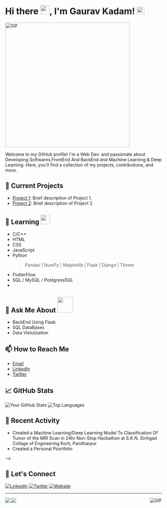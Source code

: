 # Hi there <img src="https://github.com/TheDudeThatCode/TheDudeThatCode/blob/master/Assets/Hi.gif" width="29px">, I'm Gaurav Kadam!  <img src="https://github.com/TheDudeThatCode/TheDudeThatCode/blob/master/Assets/Earth.gif" width="24px">
<img alt="GIF" src="https://media.giphy.com/media/Cmr1OMJ2FN0B2/giphy.gif" width = 400 />

Welcome to my GitHub profile! I'm a  Web Dev. and passionate about Developing Softwares,FrontEnd And BackEnd and Machine Learning & Deep Learning. Here, you'll find a collection of my projects, contributions, and more.

## 🔭 Current Projects
- [Project 1](https://github.com/your-username/project1): Brief description of Project 1.
- [Project 2](https://github.com/your-username/project2): Brief description of Project 2.

## 🌱 Learning <img src="https://media.giphy.com/media/WUlplcMpOCEmTGBtBW/giphy.gif" width="30">
- C/C++
- HTML
- CSS
- JavaScript
- Python
  > Pandas | NumPy | Matplotlib | Flask | Django | Tkinter 
- FlutterFlow
- SQL / MySQL / PostgressSQL
- 
## 💬 Ask Me About  <img src="https://media.giphy.com/media/mGcNjsfWAjY5AEZNw6/giphy.gif" width="50">
- BackEnd Using Flask 
- SQL DataBases
- Data Vistulization
## 📫 How to Reach Me
- [Email](mailto:your-gskadam3b@gmail.com)
- [LinkedIn](https://www.linkedin.com/in/gaurav-kadam-093b75242/)
- [Twitter](https://twitter.com/GauravK0310)

## 📈 GitHub Stats
![Your GitHub Stats](https://github-readme-stats.vercel.app/api?username=iamsorry0310&show_icons=true&theme=radical)
![Top Languages](https://github-readme-stats.vercel.app/api/top-langs/?username=iamsorry0310&layout=compact&theme=radical)

## 📅 Recent Activity
<!--START_SECTION:activity-->
- Created a Machine Learning/Deep Learning Model To Classification Of Tumor of the MRI Scan in 24hr Non-Stop Hackathon at S.K.N. Sinhgad Collage of Engineering Korti, Pandharpur
- Created a Personal Posrtfolio
<!--END_SECTION:activity-->

<!--
## 📝 Latest Blog Posts
<!-- BLOG-POST-LIST:START -->
<!-- BLOG-POST-LIST:END -->
-->
## 🤝 Let's Connect
[![LinkedIn](https://img.shields.io/badge/LinkedIn-YourName-blue)](https://www.linkedin.com/in/gaurav-kadam-093b75242/)
[![Twitter](https://img.shields.io/badge/Twitter-@yourusername-blue)](https://twitter.com/GauravK0310)
[![Website](https://img.shields.io/badge/Website-yourwebsite.com-blue)](https://yourwebsite.com)

---

<!-- ![Visitor Count](https://visitor-badge.glitch.me/badge?page_id=iamsorry0310.iamsorry0310)
-->
<img align="right" alt="GIF" src="https://i.pinimg.com/originals/e4/26/70/e426702edf874b181aced1e2fa5c6cde.gif" />

<!-- For YouTube Videos -->
<!-- 
<h3 align="center">My latest videos on  <a href="https://youtube.com/cerberodev" target="_blank">my Youtube Channel</a></h3>

<div align="center">

<a href='https://youtu.be/SBw98tYercQ' target='_blank'>
  <img width='30%' src='https://img.youtube.com/vi/SBw98tYercQ/mqdefault.jpg' alt='Flutter Meetup' />
</a>
<a href='https://youtu.be/XY3xpb5wLec' target='_blank'>
  <img width='30%' src='https://img.youtube.com/vi/XY3xpb5wLec/mqdefault.jpg' alt='Workshop Flutter + Firebase #1 2020 clase 01' />
</a>
<a href='https://youtu.be/aprSJZ29Wos' target='_blank'>
  <img width='30%' src='https://img.youtube.com/vi/aprSJZ29Wos/mqdefault.jpg' alt='#FlutterDayMeetups Managua - FlutterNi' />
</a>
<a href='https://youtu.be/rRmXWUoqWas' target='_blank'>
  <img width='30%' src='https://img.youtube.com/vi/rRmXWUoqWas/mqdefault.jpg' alt='GDG Arequipa - Meetup Firebase 2020' />
</a>
<a href='https://youtu.be/SSuLwKNaU_8' target='_blank'>
  <img width='30%' src='https://img.youtube.com/vi/SSuLwKNaU_8/mqdefault.jpg' alt='FlutterDay Perú' />
</a>
<a href='https://youtu.be/DfA_SV7w0jA' target='_blank'>
  <img width='30%' src='https://img.youtube.com/vi/DfA_SV7w0jA/mqdefault.jpg' alt='Flutter Peru, 2do meetup online!' />
</a>
</div>
-->

<!-- <img align="right" alt="GIF" src="https://media.giphy.com/media/836HiJc7pgzy8iNXCn/giphy.gif" /> -->
<a href="https://github.com/Neel2904">
  <img align="left" src="https://github-readme-stats.vercel.app/api/top-langs/?username=iamsorry0310&theme=radical&hide=glsl,python" />
</a>


<img src="https://imgur.com/rilHVxA.png"/>
